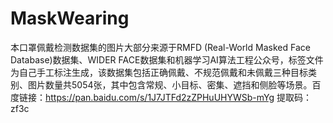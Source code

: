 # MaskWearing
本口罩佩戴检测数据集的图片大部分来源于RMFD (Real-World Masked Face Database)数据集、WIDER FACE数据集和机器学习AI算法工程公众号，标签文件为自己手工标注生成，该数据集包括正确佩戴、不规范佩戴和未佩戴三种目标类别、图片数量共5054张，其中包含常规、小目标、密集、遮挡和侧脸等场景。百度链接：https://pan.baidu.com/s/1J7JTFd2zZPHuUHYWSb-mYg 提取码：zf3c
